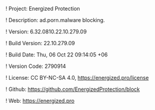! Project: Energized Protection

! Description: ad.porn.malware blocking.

! Version: 6.32.0810.22.10.279.09

! Build Version: 22.10.279.09

! Build Date: Thu, 06 Oct 22 09:14:05 +06

! Version Code: 2790914

! License: CC BY-NC-SA 4.0, https://energized.pro/license

! Github: https://github.com/EnergizedProtection/block

! Web: https://energized.pro
